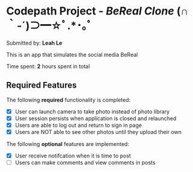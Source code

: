# Codepath Project - *BeReal Clone* (∩｀-´)⊃━☆ﾟ.*･｡ﾟ

Submitted by: **Leah Le**

This is an app that simulates the social media BeReal

Time spent: **2** hours spent in total

## Required Features

The following **required** functionality is completed:

- [x] User can launch camera to take photo instead of photo library
- [x] User session persists when application is closed and relaunched
- [x] Users are able to log out and return to sign in page
- [x] Users are NOT able to see other photos until they upload their own		
 
The following **optional** features are implemented:

- [x] User receive notifcation when it is time to post
- [ ] Users can make comments and view comments in posts	
